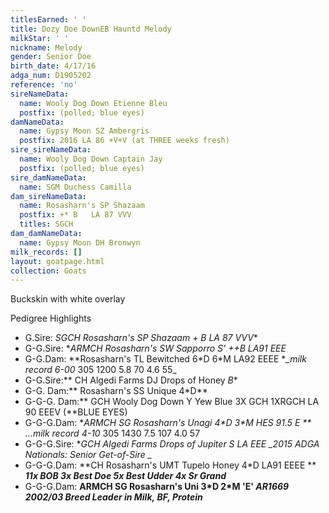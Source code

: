 ```yaml
---
titlesEarned: ' '
title: Dozy Doe DownEB Hauntd Melody
milkStar: ' '
nickname: Melody
gender: Senior Doe
birth_date: 4/17/16
adga_num: D1905202
reference: 'no'
sireNameData:
  name: Wooly Dog Down Etienne Bleu
  postfix: (polled; blue eyes)
damNameData:
  name: Gypsy Moon SZ Ambergris
  postfix: 2016 LA 86 +V+V (at THREE weeks fresh)
sire_sireNameData:
  name: Wooly Dog Down Captain Jay
  postfix: (polled; blue eyes)
sire_damNameData:
  name: SGM Duchess Camilla
dam_sireNameData:
  name: Rosasharn's SP Shazaam
  postfix: +* B   LA 87 VVV
  titles: SGCH
dam_damNameData:
  name: Gypsy Moon DH Bronwyn
milk_records: []
layout: goatpage.html
collection: Goats
---
```

Buckskin with white overlay

Pedigree Highlights

* G.Sire: **SGCH Rosasharn's SP Shazaam +* B   LA 87 VVV**
* G-G.Sire: **ARMCH Rosasharn's SW Sapporro *S' ++B  LA91 EEE**
* G-G.Dam: **Rosasharn's TL Bewitched 6\*D 6\*M    LA92 EEEE **_milk record  6-00* 305 1200 5.8 70 4.6 55_
* G-G.Sire:** CH  Algedi Farms DJ Drops of Honey *B**
* G-G. Dam:** Rosasharn's SS Unique 4*D**
* G-G-G. Dam:** GCH Wooly Dog Down Y Yew Blue 3X GCH 1XRGCH  LA 90 EEEV  (**BLUE EYES)
* G-G-G.Dam:  **ARMCH SG Rosasharn's Unagi 4\*D 3\*M  HES 91.5 E  **   ...milk record 4-10* 305 1430 7.5 107 4.0 57 
* G-G-G.Sire: **GCH Algedi Farms Drops of Jupiter  *S LA EEE  _2015 ADGA Nationals: Senior Get-of-Sire _**
* G-G-G.Dam: **CH Rosasharn's UMT Tupelo Honey  4*D  LA91 EEEE ** _**11x BOB 3x Best Doe 5x Best Udder  4x Sr Grand**_
* G-G-G.Dam: **ARMCH SG Rosasharn's Uni 3\*D 2\*M 'E' _AR1669 2002/03 Breed Leader in Milk, BF, Protein_**
